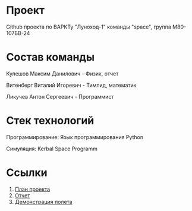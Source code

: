 # Проект
Github проекта по ВАРКТу "Луноход-1" команды "space", группа М80-107БВ-24
# Состав команды
Кулешов Максим Данилович - Физик, отчет

Витенберг Виталий Игоревич - Тимлид, математик

Ликучев Антон Сергеевич - Программист

# Стек технологий
Программирование: Язык программирования Python

Симуляция: Kerbal Space Programm

# Ссылки
1. [План проекта](https://docs.google.com/document/d/1V973v4HJfFT_sljJJvx0VVHWZnhR-h0htjT1ry1-qeY/edit?usp=sharing)
2. [Отчет](https://docs.google.com/document/d/1yC_LdvAcuMLhDddS5QU6AplIa79mJTS2YYAgwKN7z1c/edit?tab=t.0)
3. [Демонстрация полета](https://youtu.be/yoDTHRttKeI)
